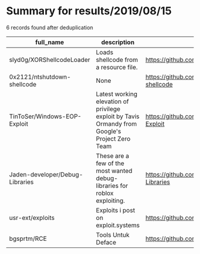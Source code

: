 
# Summary for results/2019/08/15
    
6 records found after deduplication

| full_name | description | html_url | matched_list | matched_count | pushed_at | size | stargazers_count | language | forks_count |
|---------------------------------|------------------------------------------------------------------------------------------------|----------------------------------------------------|----------------|-----------------|---------------------------|--------|--------------------|------------|---------------|
| slyd0g/XORShellcodeLoader | Loads shellcode from a resource file. | https://github.com/slyd0g/XORShellcodeLoader | ['shellcode'] | 1 | 2019-08-15 16:09:34+00:00 | 1432 | 19 | C++ | 5 |
| 0x2121/ntshutdown-shellcode | None | https://github.com/0x2121/ntshutdown-shellcode | ['shellcode'] | 1 | 2019-08-15 01:14:21+00:00 | 1 | 0 | Assembly | 0 |
| TinToSer/Windows-EOP-Exploit | Latest working elevation of privilege exploit by Tavis Ormandy from Google's Project Zero Team | https://github.com/TinToSer/Windows-EOP-Exploit | ['exploit'] | 1 | 2019-08-15 08:59:21+00:00 | 6346 | 5 | | 2 |
| Jaden-developer/Debug-Libraries | These are a few of the most wanted debug-libraries for roblox exploiting. | https://github.com/Jaden-developer/Debug-Libraries | ['exploit'] | 1 | 2019-08-15 12:22:32+00:00 | 9 | 0 | C | 0 |
| usr-ext/exploits | Exploits i post on exploit.systems | https://github.com/usr-ext/exploits | ['exploit'] | 1 | 2019-08-15 19:08:46+00:00 | 0 | 0 | | 0 |
| bgsprtm/RCE | Tools Untuk Deface | https://github.com/bgsprtm/RCE | ['rce'] | 1 | 2019-08-15 03:11:22+00:00 | 1 | 0 | nan | 0 |
